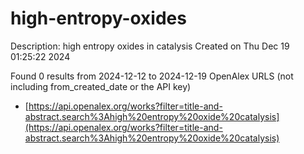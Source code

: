 # high-entropy-oxides
Description: high entropy oxides in catalysis
Created on Thu Dec 19 01:25:22 2024

Found 0 results from 2024-12-12 to 2024-12-19
OpenAlex URLS (not including from_created_date or the API key)
- [https://api.openalex.org/works?filter=title-and-abstract.search%3Ahigh%20entropy%20oxide%20catalysis](https://api.openalex.org/works?filter=title-and-abstract.search%3Ahigh%20entropy%20oxide%20catalysis)

